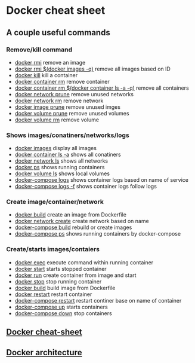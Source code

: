 
# Docker cheat sheet

## A couple useful commands

### Remove/kill command
- [docker rmi](https://docs.docker.com/engine/reference/commandline/rmi/)   remove an image
- [docker rmi $(docker images -q)](https://docs.docker.com/engine/reference/commandline/rmi/)   remove all images based on ID
- [docker kill](https://docs.docker.com/engine/reference/commandline/kill/)   kill a container
- [docker container rm](https://docs.docker.com/engine/reference/commandline/container_rm/)   remove container
- [docker container rm $(docker container ls -a -q)](https://docs.docker.com/engine/reference/commandline/container_rm/) remove all containers
- [docker network prune](https://docs.docker.com/engine/reference/commandline/network_prune/)   remove unused networks
- [docker network rm](https://docs.docker.com/engine/reference/commandline/network_rm/)   remove network
- [docker image prune](https://docs.docker.com/engine/reference/commandline/image_prune/)   remove unused imges
- [docker volume prune](https://docs.docker.com/engine/reference/commandline/volume_prune/)   remove unused volumes
- [docker volume rm](https://docs.docker.com/engine/reference/commandline/volume_rm/)	remove volume

### Shows images/conatiners/networks/logs
- [docker images](https://docs.docker.com/engine/reference/commandline/images/)   display all images
- [docker container ls -a]()   shows all conatiners
- [docker network ls](https://docs.docker.com/engine/reference/commandline/network/)   shows all networks
- [docker ps](https://docs.docker.com/engine/reference/commandline/ps/)   shows running containers
- [docker volume ls](https://docs.docker.com/engine/reference/commandline/volume_ls/)	shows local volumes
- [docker-compose logs](https://docs.docker.com/compose/reference/logs/)   shows container logs based on name of service
- [docker-compose logs -f](https://docs.docker.com/compose/reference/logs/)   shows container logs follow logs

### Create image/container/network
- [docker build](https://docs.docker.com/engine/reference/commandline/build/)   create an image from Dockerfile
- [docker network create](https://docs.docker.com/engine/reference/commandline/network_create/)   create network based on name
- [docker-compose build](https://docs.docker.com/compose/reference/build/)   rebuild or create images
- [docker-compose ps](https://docs.docker.com/compose/reference/ps/)	shows running containers by docker-compose

### Create/starts images/contaiers
- [docker exec](https://docs.docker.com/engine/reference/commandline/exec/) execute command within running container
- [docker start](https://docs.docker.com/engine/reference/commandline/start/)   starts stopped container
- [docker run](https://docs.docker.com/engine/reference/commandline/run/)     create container from image and start
- [docker stop](https://docs.docker.com/engine/reference/commandline/stop/)   stop running container
- [docker build](https://docs.docker.com/engine/reference/commandline/build/)     build image from Dockerfile
- [docker restart](https://docs.docker.com/engine/reference/commandline/restart/)	restart container 
- [docker-compose restart](https://docs.docker.com/compose/reference/restart/)	restart continer base on name of container
- [docker-compose up](https://docs.docker.com/compose/reference/up/)   starts containers
- [docker-compose down](https://docs.docker.com/compose/reference/down/)   stop containers  

## [Docker cheat-sheet](https://github.com/wsargent/docker-cheat-sheet)

## [Docker architecture](https://docs.docker.com/engine/docker-overview/)
